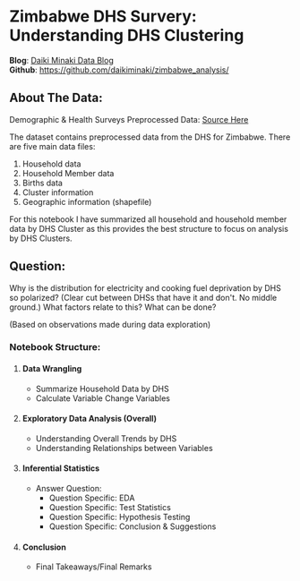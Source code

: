 # Zimbabwe DHS Survery: Understanding DHS Clustering

<strong>Blog</strong>: <a href="https://www.daikiminaki.com/">Daiki Minaki Data Blog </a><br>
<strong>Github</strong>: <a href="https://github.com/daikiminaki/zimbabwe_analysis/">https://github.com/daikiminaki/zimbabwe_analysis/</a>

## About The Data:
Demographic & Health Surveys Preprocessed Data: <a href="https://www.kaggle.com/taniaj/zimbabwe-preprocessed/home">Source Here</a>

The dataset contains preprocessed data from the DHS for Zimbabwe. There are five main data files:

1. Household data
2. Household Member data
3. Births data
4. Cluster information
5. Geographic information (shapefile)

For this notebook I have summarized all household and household member data by DHS Cluster as this provides the best structure to focus on analysis by DHS Clusters.

## Question: 

Why is the distribution for electricity and cooking fuel deprivation by DHS so polarized? (Clear cut between DHSs that have it and don't. No middle ground.) What factors relate to this? What can be done?
    
(Based on observations made during data exploration)

### Notebook Structure:
1. #### Data Wrangling
    - Summarize Household Data by DHS
    - Calculate Variable Change Variables
2. #### Exploratory Data Analysis (Overall)
    - Understanding Overall Trends by DHS
    - Understanding Relationships between Variables
3. #### Inferential Statistics
    - Answer Question:
        - Question Specific: EDA
        - Question Specific: Test Statistics
        - Question Specific: Hypothesis Testing
        - Question Specific: Conclusion & Suggestions
4. #### Conclusion
    - Final Takeaways/Final Remarks

